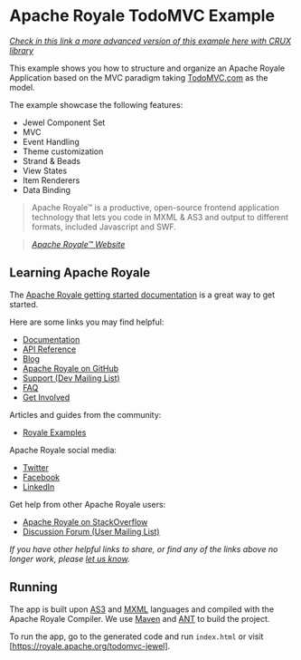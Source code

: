 <!--
    Licensed to the Apache Software Foundation (ASF) under one
    or more contributor license agreements.  See the NOTICE file
    distributed with this work for additional information
    regarding copyright ownership.  The ASF licenses this file
    to you under the Apache License, Version 2.0 (the
    "License"); you may not use this file except in compliance
    with the License.  You may obtain a copy of the License at

      http://www.apache.org/licenses/LICENSE-2.0

    Unless required by applicable law or agreed to in writing,
    software distributed under the License is distributed on an
    "AS IS" BASIS, WITHOUT WARRANTIES OR CONDITIONS OF ANY
    KIND, either express or implied.  See the License for the
    specific language governing permissions and limitations
    under the License.
-->

# Apache Royale TodoMVC Example

[_Check in this link a more advanced version of this example here with CRUX library_](https://github.com/apache/royale-asjs/tree/develop/examples/crux/todomvc-jewel-crux)

This example shows you how to structure and organize an Apache Royale Application based on the MVC paradigm taking [TodoMVC.com](http://todomvc.com/) as the model. 

The example showcase the following features:

- Jewel Component Set
- MVC
- Event Handling
- Theme customization
- Strand & Beads
- View States
- Item Renderers
- Data Binding

> Apache Royale™ is a productive, open-source frontend application technology that lets you code in MXML & AS3 and output to different formats, included Javascript and SWF.

> _[Apache Royale™ Website](https://royale.apache.org)_


## Learning Apache Royale

The [Apache Royale getting started documentation](https://apache.github.io/royale-docs/get-started) is a great way to get started.

Here are some links you may find helpful:

* [Documentation](https://apache.github.io/royale-docs)
* [API Reference](https://royale.apache.org/asdoc)
* [Blog](https://royale.apache.org/blog)
* [Apache Royale on GitHub](https://github.com/apache/royale-asjs/wiki/Apache-Royale-Source-Code-Repositories)
* [Support (Dev Mailing List)](https://royale.apache.org/mailing-lists)
* [FAQ](https://royale.apache.org/faq/)
* [Get Involved](https://royale.apache.org/get-involved)

Articles and guides from the community:

* [Royale Examples](https://royale.apache.org/category/royale-examples)

Apache Royale social media:

* [Twitter](https://twitter.com/apacheroyale)
* [Facebook](https://facebook.com/ApacheRoyaleSDK/)
* [LinkedIn](https://www.linkedin.com/groups/12118437)

Get help from other Apache Royale users:

* [Apache Royale on StackOverflow](https://stackoverflow.com/questions/tagged/apache-royale)
* [Discussion Forum (User Mailing List)](https://royale.apache.org/mailing-lists)

_If you have other helpful links to share, or find any of the links above no longer work, please [let us know](https://github.com/apache/royale-asjs/issues)._


## Running

The app is built upon [AS3](https://apache.github.io/royale-docs/features/as3) and [MXML](https://apache.github.io/royale-docs/features/mxml) languages and compiled with the Apache Royale Compiler.
We use [Maven](https://maven.apache.org) and [ANT](https://ant.apache.org) to build the project.

To run the app, go to the generated code and run `index.html` or visit [https://royale.apache.org/todomvc-jewel].
